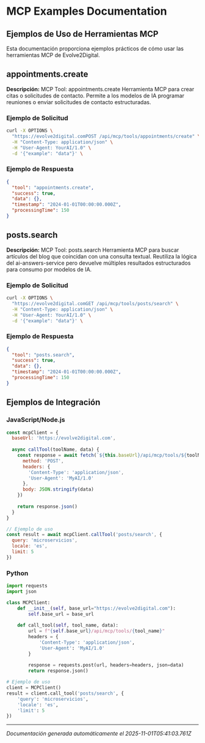 # MCP Examples Documentation

## Ejemplos de Uso de Herramientas MCP

Esta documentación proporciona ejemplos prácticos de cómo usar las herramientas MCP de Evolve2Digital.


## appointments.create

**Descripción:** MCP Tool: appointments.create Herramienta MCP para crear citas o solicitudes de contacto. Permite a los modelos de IA programar reuniones o enviar solicitudes de contacto estructuradas.

### Ejemplo de Solicitud

```bash
curl -X OPTIONS \
  "https://evolve2digital.comPOST /api/mcp/tools/appointments/create" \
  -H "Content-Type: application/json" \
  -H "User-Agent: YourAI/1.0" \
  -d '{"example": "data"}' \
```

### Ejemplo de Respuesta

```json
{
  "tool": "appointments.create",
  "success": true,
  "data": {},
  "timestamp": "2024-01-01T00:00:00.000Z",
  "processingTime": 150
}
```


## posts.search

**Descripción:** MCP Tool: posts.search Herramienta MCP para buscar artículos del blog que coincidan con una consulta textual. Reutiliza la lógica del ai-answers-service pero devuelve múltiples resultados estructurados para consumo por modelos de IA.

### Ejemplo de Solicitud

```bash
curl -X OPTIONS \
  "https://evolve2digital.comGET /api/mcp/tools/posts/search" \
  -H "Content-Type: application/json" \
  -H "User-Agent: YourAI/1.0" \
  -d '{"example": "data"}' \
```

### Ejemplo de Respuesta

```json
{
  "tool": "posts.search",
  "success": true,
  "data": {},
  "timestamp": "2024-01-01T00:00:00.000Z",
  "processingTime": 150
}
```



## Ejemplos de Integración

### JavaScript/Node.js

```javascript
const mcpClient = {
  baseUrl: 'https://evolve2digital.com',
  
  async callTool(toolName, data) {
    const response = await fetch(`${this.baseUrl}/api/mcp/tools/${toolName}`, {
      method: 'POST',
      headers: {
        'Content-Type': 'application/json',
        'User-Agent': 'MyAI/1.0'
      },
      body: JSON.stringify(data)
    })
    
    return response.json()
  }
}

// Ejemplo de uso
const result = await mcpClient.callTool('posts/search', {
  query: 'microservicios',
  locale: 'es',
  limit: 5
})
```

### Python

```python
import requests
import json

class MCPClient:
    def __init__(self, base_url="https://evolve2digital.com"):
        self.base_url = base_url
    
    def call_tool(self, tool_name, data):
        url = f"{self.base_url}/api/mcp/tools/{tool_name}"
        headers = {
            'Content-Type': 'application/json',
            'User-Agent': 'MyAI/1.0'
        }
        
        response = requests.post(url, headers=headers, json=data)
        return response.json()

# Ejemplo de uso
client = MCPClient()
result = client.call_tool('posts/search', {
    'query': 'microservicios',
    'locale': 'es',
    'limit': 5
})
```

---

*Documentación generada automáticamente el 2025-11-01T05:41:03.761Z*
